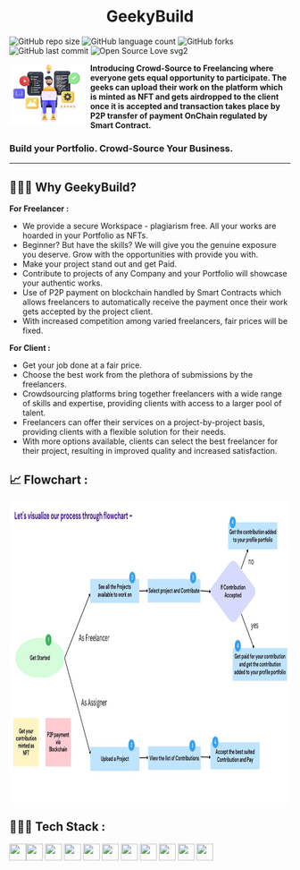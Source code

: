 <h1 align="center">GeekyBuild</h1>

![GitHub repo size](https://img.shields.io/github/repo-size/Soham-Chakraborty-8455/GeekyBuild?style=normal)
<img alt="GitHub language count" src="https://img.shields.io/github/languages/count/Soham-Chakraborty-8455/GeekyBuild?color=r">
![GitHub forks](https://img.shields.io/github/forks/Soham-Chakraborty-8455/GeekyBuild?style=social)
<img alt="GitHub last commit" src="https://img.shields.io/github/last-commit/Soham-Chakraborty-8455/GeekyBuild">
![Open Source Love svg2](https://badges.frapsoft.com/os/v2/open-source.svg?v=103)

<img src="UPLOAD1.png" align="left" width=145 height=110> <b>Introducing Crowd-Source to Freelancing where everyone gets equal opportunity to participate. The geeks can upload their work on the platform which is minted as NFT and gets airdropped to the client once it is accepted and transaction takes place by P2P transfer of payment OnChain regulated by Smart Contract.</b>
<h3 align="left">Build your Portfolio. Crowd-Source Your Business.</h3>

-----

## 🤷🏻‍♀️  Why GeekyBuild?

<b>For Freelancer :</b>
- We provide a secure Workspace - plagiarism free. All your works are hoarded in your Portfolio as NFTs.
- Beginner? But have the skills? We will give you the genuine exposure you deserve. Grow with the opportunities with provide you with.
- Make your project stand out and get Paid.
- Contribute to projects of any Company and your Portfolio will showcase your authentic works.
- Use of P2P payment on blockchain handled by Smart Contracts which allows freelancers to automatically receive the payment once their work gets accepted by the project client.
- With increased competition among varied freelancers, fair prices will be fixed.

<b>For Client :</b>
- Get your job done at a fair price.
- Choose the best work from the plethora of submissions by the freelancers.
- Crowdsourcing platforms bring together freelancers with a wide range of skills and expertise, providing clients with access to a larger pool of talent.
- Freelancers can offer their services on a project-by-project basis, providing clients with a flexible solution for their needs.
- With more options available, clients can select the best freelancer for their project, resulting in improved quality and increased satisfaction.

## 📈 Flowchart :

<img src="Flowchart.jpg" align="center" width=1000 height=540>

## 🧑🏻‍💻 Tech Stack :

<img src="https://cdn.jsdelivr.net/gh/devicons/devicon/icons/appwrite/appwrite-original.svg" width=30 height=30/><img src="https://cdn.jsdelivr.net/gh/devicons/devicon/icons/docker/docker-original.svg" width=30 height=30/>
<img src="https://cdn.jsdelivr.net/gh/devicons/devicon/icons/solidity/solidity-plain.svg" width=30 height=30/>
<img src="https://cdn.jsdelivr.net/gh/devicons/devicon/icons/nodejs/nodejs-original-wordmark.svg" width=30 height=30/>
<img src="https://cdn.jsdelivr.net/gh/devicons/devicon/icons/express/express-original.svg" width=30 height=30/>
<img src="https://cdn.jsdelivr.net/gh/devicons/devicon/icons/react/react-original.svg" width=30 height=30/>
<img src="https://cdn.jsdelivr.net/gh/devicons/devicon/icons/mongodb/mongodb-original.svg" width=30 height=30/>
<img src="https://cdn.jsdelivr.net/gh/devicons/devicon/icons/javascript/javascript-plain.svg" width=30 height=30/>
<img src="https://cdn.jsdelivr.net/gh/devicons/devicon/icons/html5/html5-original.svg" width=30 height=30/>
<img src="https://cdn.jsdelivr.net/gh/devicons/devicon/icons/css3/css3-original.svg" width=30 height=30/>
<img src="https://cdn.jsdelivr.net/gh/devicons/devicon/icons/git/git-original.svg" width=30 height=30/>
          
                    
          

